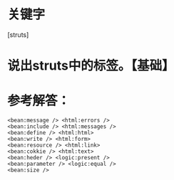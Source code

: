 # 关键字

\[struts\]

# 说出struts中的标签。【基础】

# 参考解答：



```
<bean:message /> <html:errors /> 
<bean:include /> <html:messages /> 
<bean:define /> <html:html>
<bean:write /> <html:form>
<bean:resource /> <html:link>
<bean:cokkie /> <html:text> 
<bean:heder /> <logic:present />
<bean:parameter /> <logic:equal /> 
<bean:size />
```



